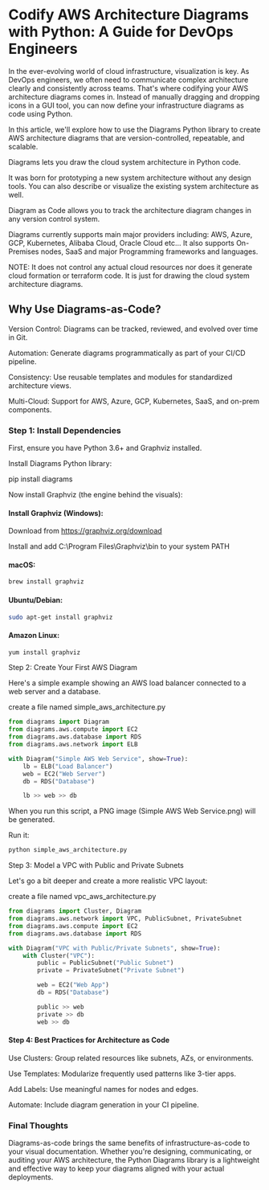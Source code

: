 # Codify AWS Architecture Diagrams with Python: A Guide for DevOps Engineers

In the ever-evolving world of cloud infrastructure, visualization is key. As DevOps engineers, we often need to communicate complex architecture clearly and consistently across teams. That's where codifying your AWS architecture diagrams comes in. Instead of manually dragging and dropping icons in a GUI tool, you can now define your infrastructure diagrams as code using Python.

In this article, we'll explore how to use the Diagrams Python library to create AWS architecture diagrams that are version-controlled, repeatable, and scalable.

Diagrams lets you draw the cloud system architecture in Python code.

It was born for prototyping a new system architecture without any design tools. You can also describe or visualize the existing system architecture as well.

Diagram as Code allows you to track the architecture diagram changes in any version control system.

Diagrams currently supports main major providers including: AWS, Azure, GCP, Kubernetes, Alibaba Cloud, Oracle Cloud etc... It also supports On-Premises nodes, SaaS and major Programming frameworks and languages.

NOTE: It does not control any actual cloud resources nor does it generate cloud formation or terraform code. It is just for drawing the cloud system architecture diagrams.

## Why Use Diagrams-as-Code?

Version Control: Diagrams can be tracked, reviewed, and evolved over time in Git.

Automation: Generate diagrams programmatically as part of your CI/CD pipeline.

Consistency: Use reusable templates and modules for standardized architecture views.

Multi-Cloud: Support for AWS, Azure, GCP, Kubernetes, SaaS, and on-prem components.



### Step 1: Install Dependencies

First, ensure you have Python 3.6+ and Graphviz installed.

Install Diagrams Python library:

pip install diagrams

Now install Graphviz (the engine behind the visuals):

#### Install Graphviz (Windows):

Download from https://graphviz.org/download

Install and add C:\Program Files\Graphviz\bin to your system PATH

#### macOS:
```sh
brew install graphviz
```

#### Ubuntu/Debian:
```sh
sudo apt-get install graphviz
```

#### Amazon Linux:
```sh
yum install graphviz
```
Step 2: Create Your First AWS Diagram

Here's a simple example showing an AWS load balancer connected to a web server and a database.

create a file named simple_aws_architecture.py

```python
from diagrams import Diagram
from diagrams.aws.compute import EC2
from diagrams.aws.database import RDS
from diagrams.aws.network import ELB

with Diagram("Simple AWS Web Service", show=True):
    lb = ELB("Load Balancer")
    web = EC2("Web Server")
    db = RDS("Database")

    lb >> web >> db
```
When you run this script, a PNG image (Simple AWS Web Service.png) will be generated.

Run it:
```sh
python simple_aws_architecture.py
```

Step 3: Model a VPC with Public and Private Subnets

Let's go a bit deeper and create a more realistic VPC layout:

create a file named vpc_aws_architecture.py

```python
from diagrams import Cluster, Diagram
from diagrams.aws.network import VPC, PublicSubnet, PrivateSubnet
from diagrams.aws.compute import EC2
from diagrams.aws.database import RDS

with Diagram("VPC with Public/Private Subnets", show=True):
    with Cluster("VPC"):
        public = PublicSubnet("Public Subnet")
        private = PrivateSubnet("Private Subnet")

        web = EC2("Web App")
        db = RDS("Database")

        public >> web
        private >> db
        web >> db

```


#### Step 4: Best Practices for Architecture as Code

Use Clusters: Group related resources like subnets, AZs, or environments.

Use Templates: Modularize frequently used patterns like 3-tier apps.

Add Labels: Use meaningful names for nodes and edges.

Automate: Include diagram generation in your CI pipeline.

### Final Thoughts

Diagrams-as-code brings the same benefits of infrastructure-as-code to your visual documentation. Whether you're designing, communicating, or auditing your AWS architecture, the Python Diagrams library is a lightweight and effective way to keep your diagrams aligned with your actual deployments.





